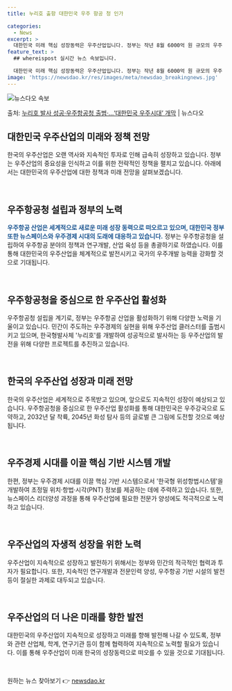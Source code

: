 ```yaml
---
title: 누리호 출항 대한민국 우주 항공 청 인가

categories:
  - News
excerpt: >
  대한민국 미래 핵심 성장동력은 우주산업입니다. 정부는 작년 8월 6000억 원 규모의 우주 산업 클러스터 삼…
feature_text: >
  ## whereispost 실시간 뉴스 속보입니다.

  대한민국 미래 핵심 성장동력은 우주산업입니다. 정부는 작년 8월 6000억 원 규모의 우주 산업 클러스터 삼…
image: 'https://newsdao.kr/res/images/meta/newsdao_breakingnews.jpg'
---
```


![뉴스다오 속보](https://newsdao.kr/res/images/meta/newsdao_breakingnews.jpg)

<p>출처: <a href="https://newsdao.kr/3769" rel="dofollow">누리호 발사 성공·우주항공청 출범·…‘대한민국 우주시대’ 개막</a> | 뉴스다오</p>

<h2 data-ke-size="size26">대한민국 우주산업의 미래와 정책 전망</h2>

한국의 우주산업은 오랜 역사와 지속적인 투자로 인해 급속히 성장하고 있습니다. 정부는 우주산업의 중요성을 인식하고 이를 위한 전략적인 정책을 펼치고 있습니다. 아래에서는 대한민국의 우주산업에 대한 정책과 미래 전망을 살펴보겠습니다.

<p data-ke-size="size16">&nbsp;</p>

<h2 data-ke-size="size24">우주항공청 설립과 정부의 노력</h2>

<b><span style="color: #1a5490;">우주항공 산업은 세계적으로 새로운 미래 성장 동력으로 떠오르고 있으며, 대한민국 정부 또한 뉴스페이스와 우주경제 시대의 도래에 대응하고 있습니다.</span></b> 정부는 우주항공청을 설립하여 우주항공 분야의 정책과 연구개발, 산업 육성 등을 총괄하기로 하였습니다. 이를 통해 대한민국의 우주산업을 체계적으로 발전시키고 국가의 우주개발 능력을 강화할 것으로 기대됩니다.

<p data-ke-size="size16">&nbsp;</p>

<h2 data-ke-size="size24">우주항공청을 중심으로 한 우주산업 활성화</h2>

우주항공청 설립을 계기로, 정부는 우주항공 산업을 활성화하기 위해 다양한 노력을 기울이고 있습니다. 민간이 주도하는 우주경제의 실현을 위해 우주산업 클러스터를 출범시키고 있으며, 한국형발사체 '누리호'를 개발하여 성공적으로 발사하는 등 우주산업의 발전을 위해 다양한 프로젝트를 추진하고 있습니다.

<p data-ke-size="size16">&nbsp;</p>

<h2 data-ke-size="size24">한국의 우주산업 성장과 미래 전망</h2>

한국의 우주산업은 세계적으로 주목받고 있으며, 앞으로도 지속적인 성장이 예상되고 있습니다. 우주항공청을 중심으로 한 우주산업 활성화를 통해 대한민국은 우주강국으로 도약하고, 2032년 달 착륙, 2045년 화성 탐사 등의 글로벌 큰 그림에 도전할 것으로 예상됩니다.

<p data-ke-size="size16">&nbsp;</p>

<h2 data-ke-size="size24">우주경제 시대를 이끌 핵심 기반 시스템 개발</h2>

한편, 정부는 우주경제 시대를 이끌 핵심 기반 시스템으로서 '한국형 위성항법시스템'을 개발하여 초정밀 위치·항법·시각(PNT) 정보를 제공하는 데에 주력하고 있습니다. 또한, 뉴스페이스 리더양성 과정을 통해 우주산업에 필요한 전문가 양성에도 적극적으로 노력하고 있습니다.

<p data-ke-size="size16">&nbsp;</p>

<h2 data-ke-size="size24">우주산업의 자생적 성장을 위한 노력</h2>

우주산업이 지속적으로 성장하고 발전하기 위해서는 정부와 민간의 적극적인 협력과 투자가 필요합니다. 또한, 지속적인 연구개발과 전문인력 양성, 우주항공 기반 시설의 발전 등이 절실한 과제로 대두되고 있습니다.

<p data-ke-size="size16">&nbsp;</p>

<h2 data-ke-size="size24">우주산업의 더 나은 미래를 향한 발전</h2>

대한민국의 우주산업이 지속적으로 성장하고 미래를 향해 발전해 나갈 수 있도록, 정부와 관련 산업체, 학계, 연구기관 등이 함께 협력하여 지속적으로 노력할 필요가 있습니다. 이를 통해 우주산업이 미래 한국의 성장동력으로 떠오를 수 있을 것으로 기대됩니다.

<p data-ke-size="size16">&nbsp;</p> 

원하는 뉴스 찾아보기 👉 <a href="https://newsdao.kr" rel="dofollow">newsdao.kr</a>


